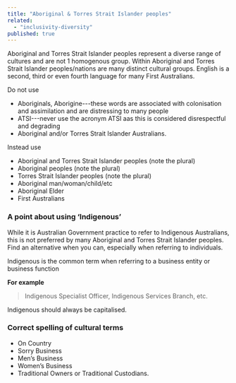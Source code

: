 ```yaml
---
title: "Aboriginal & Torres Strait Islander peoples"
related:
  - "inclusivity-diversity"
published: true
---
```


Aboriginal and Torres Strait Islander peoples represent a diverse range of cultures and are not 1 homogenous group. Within Aboriginal and Torres Strait Islander peoples/nations are many distinct cultural groups. English is a second, third or even fourth language for many First Australians.

Do not use

- Aboriginals, Aborigine---these words are associated with colonisation and assimilation and are distressing to many people
- ATSI---never use the acronym ATSI aas this is considered disrespectful and degrading
- Aboriginal and/or Torres Strait Islander Australians.

Instead use

- Aboriginal and Torres Strait Islander peoples (note the plural)
- Aboriginal peoples (note the plural)
- Torres Strait Islander peoples (note the plural)
- Aboriginal man/woman/child/etc
- Aboriginal Elder
- First Australians

### A point about using ‘Indigenous’

While it is Australian Government practice to refer to Indigenous Australians, this is not preferred by many Aboriginal and Torres Strait Islander peoples. Find an alternative when you can, especially when referring to individuals.

Indigenous is the common term when referring to a business entity or business function

**For example**

> Indigenous Specialist Officer, Indigenous Services Branch, etc.

Indigenous should always be capitalised.

### Correct spelling of cultural terms

- On Country
- Sorry Business
- Men’s Business
- Women’s Business
- Traditional Owners or Traditional Custodians.
